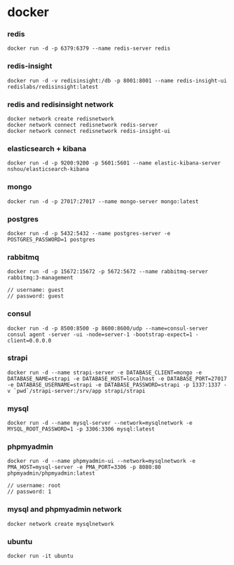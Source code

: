 # docker

### redis
```
docker run -d -p 6379:6379 --name redis-server redis
```

### redis-insight
```
docker run -d -v redisinsight:/db -p 8001:8001 --name redis-insight-ui redislabs/redisinsight:latest
```

### redis and redisinsight network 
```
docker network create redisnetwork
docker network connect redisnetwork redis-server
docker network connect redisnetwork redis-insight-ui
```

### elasticsearch + kibana
```
docker run -d -p 9200:9200 -p 5601:5601 --name elastic-kibana-server nshou/elasticsearch-kibana
```

### mongo
```
docker run -d -p 27017:27017 --name mongo-server mongo:latest
```

### postgres
```
docker run -d -p 5432:5432 --name postgres-server -e POSTGRES_PASSWORD=1 postgres
```

### rabbitmq
```
docker run -d -p 15672:15672 -p 5672:5672 --name rabbitmq-server rabbitmq:3-management

// username: guest
// password: guest
```

### consul
```
docker run -d -p 8500:8500 -p 8600:8600/udp --name=consul-server consul agent -server -ui -node=server-1 -bootstrap-expect=1 -client=0.0.0.0
```

### strapi
```
docker run -d --name strapi-server -e DATABASE_CLIENT=mongo -e DATABASE_NAME=strapi -e DATABASE_HOST=localhost -e DATABASE_PORT=27017 -e DATABASE_USERNAME=strapi -e DATABASE_PASSWORD=strapi -p 1337:1337 -v `pwd`/strapi-server:/srv/app strapi/strapi
```

### mysql
```
docker run -d --name mysql-server --network=mysqlnetwork -e MYSQL_ROOT_PASSWORD=1 -p 3306:3306 mysql:latest
```

### phpmyadmin
```
docker run -d --name phpmyadmin-ui --network=mysqlnetwork -e PMA_HOST=mysql-server -e PMA_PORT=3306 -p 8080:80 phpmyadmin/phpmyadmin:latest

// username: root
// password: 1
```

### mysql and phpmyadmin network 
```
docker network create mysqlnetwork
```

### ubuntu
```
docker run -it ubuntu
```